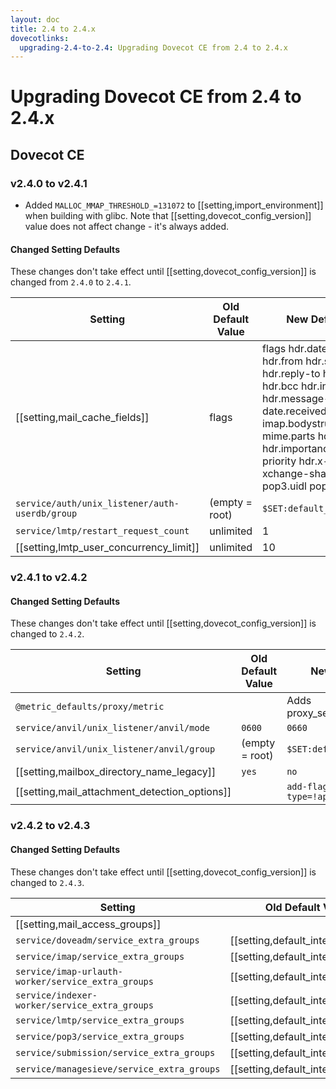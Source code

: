 ```yaml
---
layout: doc
title: 2.4 to 2.4.x
dovecotlinks:
  upgrading-2.4-to-2.4: Upgrading Dovecot CE from 2.4 to 2.4.x
---
```


# Upgrading Dovecot CE from 2.4 to 2.4.x

## Dovecot CE

### v2.4.0 to v2.4.1

 * Added `MALLOC_MMAP_THRESHOLD_=131072` to [[setting,import_environment]] when
   building with glibc. Note that [[setting,dovecot_config_version]] value does
   not affect change - it's always added.

#### Changed Setting Defaults

These changes don't take effect until [[setting,dovecot_config_version]] is
changed from `2.4.0` to `2.4.1`.

| Setting | Old Default Value | New Default Value |
| ------- | ----------------- | ----------------- |
| [[setting,mail_cache_fields]] | flags | flags hdr.date hdr.subject hdr.from hdr.sender hdr.reply-to hdr.to hdr.cc hdr.bcc hdr.in-reply-to hdr.message-id date.received size.virtual imap.bodystructure mime.parts hdr.references hdr.importance hdr.x-priority hdr.x-open-xchange-share-url pop3.uidl pop3.order |
| `service/auth/unix_listener/auth-userdb/group` | (empty = root) | `$SET:default_internal_group` |
| `service/lmtp/restart_request_count` | unlimited | 1 |
| [[setting,lmtp_user_concurrency_limit]] | unlimited | 10 |

### v2.4.1 to v2.4.2

#### Changed Setting Defaults

These changes don't take effect until [[setting,dovecot_config_version]] is
changed to `2.4.2`.

| Setting | Old Default Value | New Default Value |
| ------- | ----------------- | ----------------- |
| `@metric_defaults/proxy/metric` |  | Adds proxy_session_established |
| `service/anvil/unix_listener/anvil/mode` | `0600` | `0660` |
| `service/anvil/unix_listener/anvil/group` | (empty = root) | `$SET:default_internal_group` |
| [[setting,mailbox_directory_name_legacy]] | `yes` | `no` |
| [[setting,mail_attachment_detection_options]] |  | `add-flags content-type=!application/signature` |

### v2.4.2 to v2.4.3

#### Changed Setting Defaults

These changes don't take effect until [[setting,dovecot_config_version]] is
changed to `2.4.3`.

| Setting | Old Default Value | New Default Value |
| ------- | ----------------- | ----------------- |
| [[setting,mail_access_groups]] |  | [[setting,default_internal_group]] |
| `service/doveadm/service_extra_groups` | [[setting,default_internal_group]] | |
| `service/imap/service_extra_groups` | [[setting,default_internal_group]] | |
| `service/imap-urlauth-worker/service_extra_groups` | [[setting,default_internal_group]] | |
| `service/indexer-worker/service_extra_groups` | [[setting,default_internal_group]] | |
| `service/lmtp/service_extra_groups` | [[setting,default_internal_group]] | |
| `service/pop3/service_extra_groups` | [[setting,default_internal_group]] | |
| `service/submission/service_extra_groups` | [[setting,default_internal_group]] | |
| `service/managesieve/service_extra_groups` | [[setting,default_internal_group]] | |
